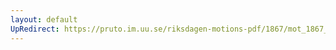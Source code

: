 ```yaml
---
layout: default
UpRedirect: https://pruto.im.uu.se/riksdagen-motions-pdf/1867/mot_1867__ak__44.pdf
---
```

